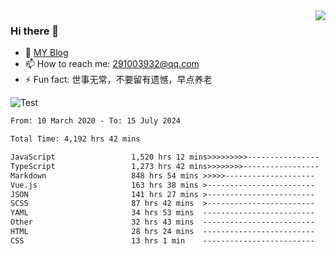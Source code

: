 <img align='right' src='https://github-readme-stats.vercel.app/api?username=niaogege&show_icons=true&theme=radical'/>

### Hi there 👋

- 🌱 [MY Blog](https://bythewayer.com/)
- 📫 How to reach me: 291003932@qq.com
- ⚡ Fun fact:  世事无常，不要留有遗憾，早点养老

![Test](https://github-readme-stats.vercel.app/api/top-langs/?username=niaogege&layout=compact)

<!--START_SECTION:waka-->

```txt
From: 10 March 2020 - To: 15 July 2024

Total Time: 4,192 hrs 42 mins

JavaScript                 1,520 hrs 12 mins>>>>>>>>>----------------   36.26 %
TypeScript                 1,273 hrs 42 mins>>>>>>>>-----------------   30.38 %
Markdown                   848 hrs 54 mins >>>>>--------------------   20.25 %
Vue.js                     163 hrs 38 mins >------------------------   03.90 %
JSON                       141 hrs 27 mins >------------------------   03.37 %
SCSS                       87 hrs 42 mins  >------------------------   02.09 %
YAML                       34 hrs 53 mins  -------------------------   00.83 %
Other                      32 hrs 43 mins  -------------------------   00.78 %
HTML                       28 hrs 24 mins  -------------------------   00.68 %
CSS                        13 hrs 1 min    -------------------------   00.31 %
```

<!--END_SECTION:waka-->
